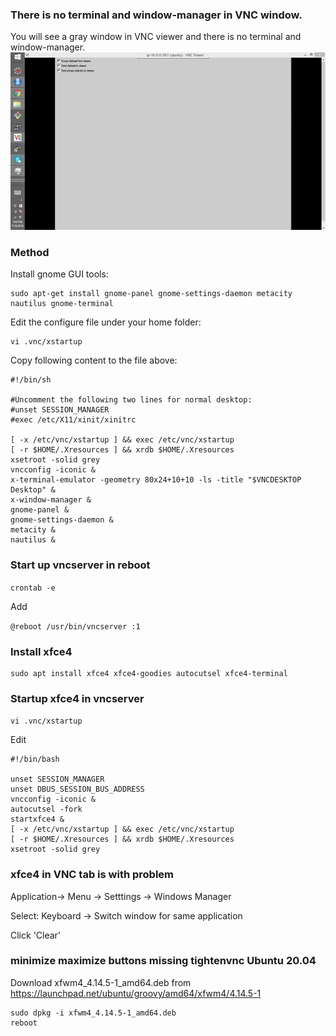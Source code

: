 ### There is no terminal and window-manager in VNC window.
You will see a gray window in VNC viewer and there is no terminal and window-manager.
![VNC_err](img/gray_vnc.jpg)
### Method
Install gnome GUI tools:
```
sudo apt-get install gnome-panel gnome-settings-daemon metacity nautilus gnome-terminal
```

Edit the configure file under your home folder:
```
vi .vnc/xstartup
```

Copy following content to the file above:
```
#!/bin/sh

#Uncomment the following two lines for normal desktop:
#unset SESSION_MANAGER
#exec /etc/X11/xinit/xinitrc

[ -x /etc/vnc/xstartup ] && exec /etc/vnc/xstartup
[ -r $HOME/.Xresources ] && xrdb $HOME/.Xresources
xsetroot -solid grey
vncconfig -iconic &
x-terminal-emulator -geometry 80x24+10+10 -ls -title "$VNCDESKTOP Desktop" &
x-window-manager &
gnome-panel &
gnome-settings-daemon &
metacity &
nautilus &
```
### Start up vncserver in reboot

`crontab -e`

Add

`@reboot /usr/bin/vncserver :1`

### Install xfce4
```
sudo apt install xfce4 xfce4-goodies autocutsel xfce4-terminal
```

### Startup xfce4 in vncserver
`vi .vnc/xstartup`

Edit

```
#!/bin/bash

unset SESSION_MANAGER  
unset DBUS_SESSION_BUS_ADDRESS  
vncconfig -iconic &
autocutsel -fork
startxfce4 &  
[ -x /etc/vnc/xstartup ] && exec /etc/vnc/xstartup  
[ -r $HOME/.Xresources ] && xrdb $HOME/.Xresources  
xsetroot -solid grey  
```

### xfce4 in VNC tab is with problem
Application-> Menu -> Setttings -> Windows Manager

Select: Keyboard -> Switch window for same application

Click 'Clear'


### minimize maximize buttons missing tightenvnc Ubuntu 20.04

Download xfwm4_4.14.5-1_amd64.deb from https://launchpad.net/ubuntu/groovy/amd64/xfwm4/4.14.5-1
```
sudo dpkg -i xfwm4_4.14.5-1_amd64.deb
reboot
```
